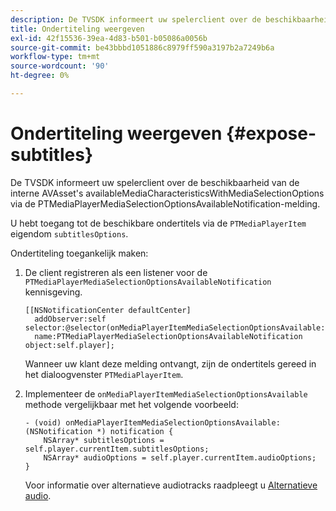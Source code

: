 ```yaml
---
description: De TVSDK informeert uw spelerclient over de beschikbaarheid van de interne AVAsset's availableMediaCharacteristicsWithMediaSelectionOptions via de PTMediaPlayerMediaSelectionOptionsAvailableNotification-melding.
title: Ondertiteling weergeven
exl-id: 42f15536-39ea-4d83-b501-b05086a0056b
source-git-commit: be43bbbd1051886c8979ff590a3197b2a7249b6a
workflow-type: tm+mt
source-wordcount: '90'
ht-degree: 0%

---
```


# Ondertiteling weergeven {#expose-subtitles}

De TVSDK informeert uw spelerclient over de beschikbaarheid van de interne AVAsset&#39;s availableMediaCharacteristicsWithMediaSelectionOptions via de PTMediaPlayerMediaSelectionOptionsAvailableNotification-melding.

U hebt toegang tot de beschikbare ondertitels via de `PTMediaPlayerItem` eigendom `subtitlesOptions`.

Ondertiteling toegankelijk maken:

1. De client registreren als een listener voor de `PTMediaPlayerMediaSelectionOptionsAvailableNotification` kennisgeving.

   ```
   [[NSNotificationCenter defaultCenter]  
     addObserver:self selector:@selector(onMediaPlayerItemMediaSelectionOptionsAvailable:)  
     name:PTMediaPlayerMediaSelectionOptionsAvailableNotification object:self.player];
   ```

   Wanneer uw klant deze melding ontvangt, zijn de ondertitels gereed in het dialoogvenster `PTMediaPlayerItem`.
1. Implementeer de `onMediaPlayerItemMediaSelectionOptionsAvailable` methode vergelijkbaar met het volgende voorbeeld:

   ```
   - (void) onMediaPlayerItemMediaSelectionOptionsAvailable:(NSNotification *) notification { 
       NSArray* subtitlesOptions = self.player.currentItem.subtitlesOptions; 
       NSArray* audioOptions = self.player.currentItem.audioOptions; 
   }
   ```

   Voor informatie over alternatieve audiotracks raadpleegt u  [Alternatieve audio](../../alternate-audio/ios-3x-alternate-audio.md).
